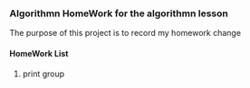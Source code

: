 ### Algorithmn HomeWork for the algorithmn lesson

The purpose of this project is to record my homework change

#### HomeWork List 

1. print group
